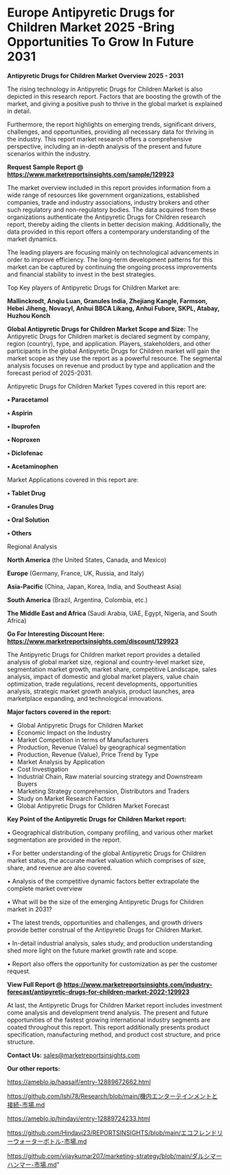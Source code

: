 # Europe Antipyretic Drugs for Children Market 2025 -Bring Opportunities To Grow In Future 2031

<Strong> Antipyretic Drugs for Children Market Overview 2025 - 2031</strong>

The rising technology in Antipyretic Drugs for Children Market is also depicted in this research report. Factors that are boosting the growth of the market, and giving a positive push to thrive in the global market is explained in detail.

Furthermore, the report highlights on emerging trends, significant drivers, challenges, and opportunities, providing all necessary data for thriving in the industry. This report market research offers a comprehensive perspective, including an in-depth analysis of the present and future scenarios within the industry.

<strong>Request Sample Report @ <a href=https://www.marketreportsinsights.com/sample/129923>https://www.marketreportsinsights.com/sample/129923</a></strong>

The market overview included in this report provides information from a wide range of resources like government organizations, established companies, trade and industry associations, industry brokers and other such regulatory and non-regulatory bodies. The data acquired from these organizations authenticate the Antipyretic Drugs for Children research report, thereby aiding the clients in better decision making. Additionally, the data provided in this report offers a contemporary understanding of the market dynamics.

The leading players are focusing mainly on technological advancements in order to improve efficiency. The long-term development patterns for this market can be captured by continuing the ongoing process improvements and financial stability to invest in the best strategies.

Top Key players of Antipyretic Drugs for Children Market are:

<strong>Mallinckrodt, Anqiu Luan, Granules India, Zhejiang Kangle, Farmson, Hebei Jiheng, Novacyl, Anhui BBCA Likang, Anhui Fubore, SKPL, Atabay, Huzhou Konch</strong>

<strong><b>Global Antipyretic Drugs for Children Market Scope and Size:</b></strong>
The Antipyretic Drugs for Children market is declared segment by company, region (country), type, and application. Players, stakeholders, and other participants in the global Antipyretic Drugs for Children market will gain the market scope as they use the report as a powerful resource. The segmental analysis focuses on revenue and product by type and application and the forecast period of 2025-2031.

Antipyretic Drugs for Children Market Types covered in this report are:

<strong>• Paracetamol

• Aspirin

• Ibuprofen

• Noproxen

• Diclofenac

• Acetaminophen</strong>

Market Applications covered in this report are:

<strong>• Tablet Drug

• Granules Drug

• Oral Solution

• Others</strong> 

Regional Analysis

<strong>North America</strong> (the United States, Canada, and Mexico)

<strong>Europe</strong> (Germany, France, UK, Russia, and Italy)

<strong>Asia-Pacific</strong> (China, Japan, Korea, India, and Southeast Asia)

<strong>South America</strong> (Brazil, Argentina, Colombia, etc.)

<strong>The Middle East and Africa</strong> (Saudi Arabia, UAE, Egypt, Nigeria, and South Africa)

<strong>Go For Interesting Discount Here: <a href=https://www.marketreportsinsights.com/discount/129923>https://www.marketreportsinsights.com/discount/129923</a></strong>

The Antipyretic Drugs for Children market report provides a detailed analysis of global market size, regional and country-level market size, segmentation market growth, market share, competitive Landscape, sales analysis, impact of domestic and global market players, value chain optimization, trade regulations, recent developments, opportunities analysis, strategic market growth analysis, product launches, area marketplace expanding, and technological innovations.

<strong><b>Major factors covered in the report:</b></strong>
<ul>
  <li>Global Antipyretic Drugs for Children Market </li>
  <li>Economic Impact on the Industry</li>
  <li>Market Competition in terms of Manufacturers</li>
  <li>Production, Revenue (Value) by geographical segmentation</li>
  <li>Production, Revenue (Value), Price Trend by Type</li>
  <li>Market Analysis by Application</li>
  <li>Cost Investigation</li>
  <li>Industrial Chain, Raw material sourcing strategy and Downstream Buyers</li>
  <li>Marketing Strategy comprehension, Distributors and Traders</li>
  <li>Study on Market Research Factors</li>
  <li>Global Antipyretic Drugs for Children Market Forecast</li>
</ul>

<strong><b>Key Point of the Antipyretic Drugs for Children Market report:</b></strong>

• Geographical distribution, company profiling, and various other market segmentation are provided in the report.

• For better understanding of the global Antipyretic Drugs for Children market status, the accurate market valuation which comprises of size, share, and revenue are also covered.

• Analysis of the competitive dynamic factors better extrapolate the complete market overview

• What will be the size of the emerging Antipyretic Drugs for Children market in 2031?

• The latest trends, opportunities and challenges, and growth drivers provide better construal of the Antipyretic Drugs for Children Market.

• In-detail industrial analysis, sales study, and production understanding shed more light on the future market growth rate and scope.

• Report also offers the opportunity for customization as per the customer request.

<strong><b>View Full Report @ <a href=https://www.marketreportsinsights.com/industry-forecast/antipyretic-drugs-for-children-market-2022-129923>https://www.marketreportsinsights.com/industry-forecast/antipyretic-drugs-for-children-market-2022-129923</a></b></strong>


At last, the Antipyretic Drugs for Children Market report includes investment come analysis and development trend analysis. The present and future opportunities of the fastest growing international industry segments are coated throughout this report. This report additionally presents product specification, manufacturing method, and product cost structure, and price structure.

<strong>Contact Us:</strong>
sales@marketreportsinsights.com

<strong>Our other reports:</strong>

<a href=https://ameblo.jp/haqsaif/entry-12889672662.html>https://ameblo.jp/haqsaif/entry-12889672662.html</a>

<a href=https://github.com/Ishi78/Research/blob/main/機内エンターテインメントと接続-市場.md>https://github.com/Ishi78/Research/blob/main/機内エンターテインメントと接続-市場.md</a>

<a href=https://ameblo.jp/hindavi/entry-12889724233.html>https://ameblo.jp/hindavi/entry-12889724233.html</a>

<a href=https://github.com/Hindavi23/REPORTSINSIGHTS/blob/main/エコフレンドリーウォーターボトル-市場.md>https://github.com/Hindavi23/REPORTSINSIGHTS/blob/main/エコフレンドリーウォーターボトル-市場.md</a>

<a href=https://github.com/vijaykumar207/marketing-strategy/blob/main/ダルシマーハンマー-市場.md>https://github.com/vijaykumar207/marketing-strategy/blob/main/ダルシマーハンマー-市場.md</a>"
